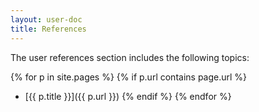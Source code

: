 ```yaml
---
layout: user-doc
title: References
---
```


The user references section includes the following topics:

{% for p in site.pages %}
{% if p.url contains page.url %}
- [{{ p.title }}]({{ p.url }})
{% endif %}
{% endfor %}

